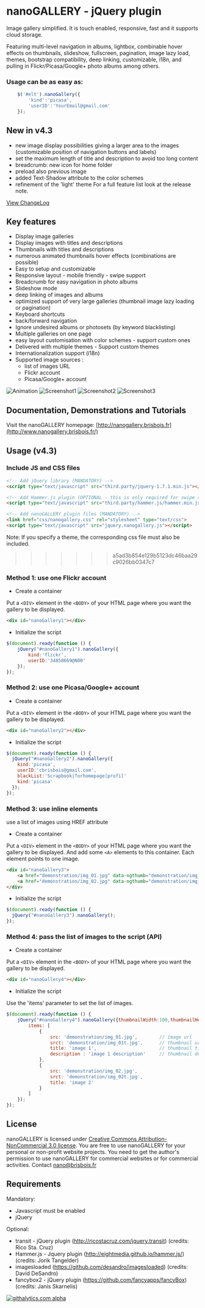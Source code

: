nanoGALLERY - jQuery plugin 
===========

Image gallery simplified. It is touch enabled, responsive, fast and it supports cloud storage.

Featuring multi-level navigation in albums, lightbox, combinable hover effects on thumbnails, slideshow, fullscreen, pagination, image lazy load, themes, bootstrap compatibility, deep linking, customizable, i18n, and pulling in Flickr/Picasa/Google+ photo albums among others.


### Usage can be as easy as: 
```js
	$('#elt').nanoGallery({
		'kind':'picasa',
		'userID':'YourEmail@gmail.com'
	});
```


New in v4.3
--------
- new image display possibilities giving a larger area to the images (customizable position of navigation buttons and labels)
- set the maximum length of title and description to avoid too long content
- breadcrumb: new icon for home folder
- preload also previous image
- added Text-Shadow attribute to the color schemes
- refinement of the 'light' theme
For a full feature list look at the release note.


[View ChangeLog](/changelog.md)


Key features
--------
- Display image galleries
- Display images with titles and descriptions
- Thumbnails with titles and descriptions
- numerous animated thumbnails hover effects (combinations are possible)
- Easy to setup and customizable
- Responsive layout - mobile friendly - swipe support
- Breadcrumb for easy navigation in photo albums
- Slideshow mode
- deep linking of images and albums
- optimized support of very large galleries (thumbnail image lazy loading or pagination)
- Keyboard shortcuts
- back/forward navigation
- Ignore undesired albums or photosets (by keyword blacklisting)
- Multiple galleries on one page
- easy layout customisation with color schemes - support custom ones
- Delivered with multiple themes - Support custom themes
- Internationalization support (i18n)
- Supported image sources :
  * list of images URL
  * Flickr account
  * Picasa/Google+ account


![Animation](/doc/nanoGALLERY4_demo.gif?raw=true "Animation")
![Screenshot1](/doc/nanoGALLERY4_screenshot1a.png?raw=true "Screenshot1")
![Screenshot2](/doc/nanoGALLERY4_screenshot2.png?raw=true "Screenshot2")
![Screenshot3](/doc/nanoGALLERY4_screenshot4.png?raw=true "Screenshot3")

  
Documentation, Demonstrations and Tutorials
-------------

Visit the nanoGALLERY homepage: [http://nanogallery.brisbois.fr](http://www.nanogallery.brisbois.fr/)



Usage (v4.3)
-----


### Include JS and CSS files


``` HTML
<!-- Add jQuery library (MANDATORY) -->
<script type="text/javascript" src="third.party/jquery-1.7.1.min.js"></script> 

<!-- Add Hammer.js plugin (OPTIONAL - this is only required for swipe support) -->
<script type="text/javascript" src="third.party/hammer.js/hammer.min.js"></script> 

<!-- Add nanoGALLERY plugin files (MANDATORY) -->
<link href="css/nanogallery.css" rel="stylesheet" type="text/css">
<script type="text/javascript" src="jquery.nanogallery.js"></script>
```

Note: If you specify a theme, the corresponding css file must also be included.

>>>>>>> a5ad3b854e129b5123dc46baa29c9026bb0347c7

### Method 1: use one Flickr account

* Create a container

Put a ```<DIV>``` element in the ```<BODY>``` of your HTML page where you want the gallery to be displayed.

```html
<div id="nanoGallery1"></div>
```

* Initialize the script

```js
$(document).ready(function () {
	jQuery("#nanoGallery1").nanoGallery({
		kind:'flickr',
		userID:'34858669@N00'
	});
});
```


### Method 2: use one Picasa/Google+ account

* Create a container

Put a ```<DIV>``` element in the ```<BODY>``` of your HTML page where you want the gallery to be displayed.

```html
<div id="nanoGallery2"></div>
```

* Initialize the script

```js
$(document).ready(function () {
  jQuery("#nanoGallery2").nanoGallery({
  	kind:'picasa',
  	userID:'cbrisbois@gmail.com',
    blackList:'Scrapbook|forhomepage|profil'
  	kind:'picasa'
  });
});
```

### Method 3: use inline elements

use a list of images using HREF attribute

* Create a container

Put a ```<DIV>``` element in the ```<BODY>``` of your HTML page where you want the gallery to be displayed.
And add some ```<A>``` elements to this container. Each element points to one image.

```html
<div id="nanoGallery3">
	<a href="demonstration/img_01.jpg" data-ngthumb="demonstration/img_01t.jpg" data-ngdesc="Description1">Image1</a>
	<a href="demonstration/img_02.jpg" data-ngthumb="demonstration/img_02t.jpg"></a>
</div>
```

* Initialize the script

```js
$(document).ready(function () {
  jQuery("#nanoGallery3").nanoGallery();
});
```

### Method 4: pass the list of images to the script (API)

* Create a container

Put a ```<DIV>``` element in the ```<BODY>``` of your HTML page where you want the gallery to be displayed.

```html
<div id="nanoGallery4"></div>
```

* Initialize the script

Use the 'items' parameter to set the list of images.

```js
$(document).ready(function () {
	jQuery("#nanoGallery4").nanoGallery({thumbnailWidth:100,thumbnailHeight:100,
		items: [
			{
				src: 'demonstration/img_01.jpg',		// image url
				srct: 'demonstration/img_01t.jpg',		// thumbnail url
				title: 'image 1', 						// thumbnail title
				description : 'image 1 description'		// thumbnail description
			},
			{
				src: 'demonstration/img_02.jpg',
				srct: 'demonstration/img_02t.jpg',
				title: 'image 2' 
			}
		]
	});
});
```


License
------------
nanoGALLERY is licensed under [Creative Commons Attribution-NonCommercial 3.0 license](http://creativecommons.org/licenses/by-nc/3.0/).
You are free to use nanoGALLERY for your personal or non-profit website projects.
You need to get the author's permission to use nanoGALLERY for commercial websites or for commercial activities. Contact nano@brisbois.fr



Requirements
------------
Mandatory:
* Javascript must be enabled
* jQuery

Optional:
* transit - jQuery plugin (http://ricostacruz.com/jquery.transit) (credits: Rico Sta. Cruz)
* Hammer.js - Jquery plugin (http://eightmedia.github.io/hammer.js/) (credits: Jorik Tangelder)
* imagesloaded (https://github.com/desandro/imagesloaded) (credits: David DeSandro)
* fancybox2 - jQuery plugin (https://github.com/fancyapps/fancyBox) (credits: Janis Skarnelis)

[![githalytics.com alpha](https://cruel-carlota.pagodabox.com/de295d45496c01bb871078aac2bcfcac "githalytics.com")](http://githalytics.com/Kris-B/nanoGALLERY)

